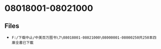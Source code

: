 # 08018001-08021000

## Files

- `F:/下载中止/中美百万图书\7\08018001-08021000\08000001-08000250共250本四庫全書已下載`
